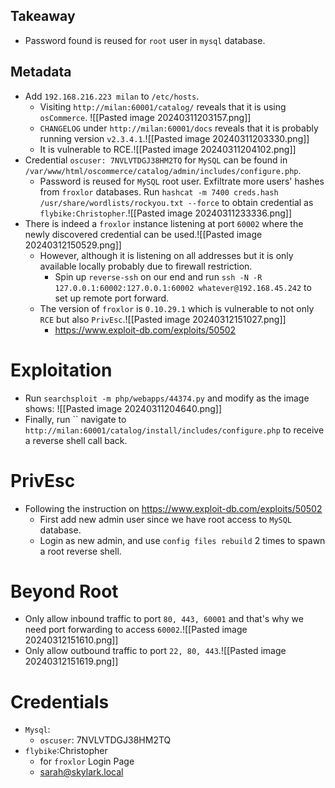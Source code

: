 ## Takeaway
- Password found is reused for `root` user in `mysql` database.
## Metadata
- Add `192.168.216.223 milan` to `/etc/hosts`. 
	- Visiting `http://milan:60001/catalog/` reveals  that it is using `osCommerce`. ![[Pasted image 20240311203157.png]]
	- `CHANGELOG` under `http://milan:60001/docs` reveals that it is probably running version `v2.3.4.1`.![[Pasted image 20240311203330.png]]
	- It is vulnerable to RCE.![[Pasted image 20240311204102.png]]
- Credential `oscuser: 7NVLVTDGJ38HM2TQ` for `MySQL` can be found in `/var/www/html/oscommerce/catalog/admin/includes/configure.php`.
	- Password is reused for `MySQL` root user. Exfiltrate more users' hashes from `froxlor` databases. Run `hashcat -m 7400 creds.hash /usr/share/wordlists/rockyou.txt --force` to obtain credential as `flybike:Christopher`.![[Pasted image 20240311233336.png]]
- There is indeed a `froxlor` instance listening at port `60002` where the newly discovered credential can be used.![[Pasted image 20240312150529.png]]
	- However, although it is listening on all addresses but it is only available locally probably due to firewall restriction.
		- Spin up `reverse-ssh` on our end and run `ssh -N -R 127.0.0.1:60002:127.0.0.1:60002 whatever@192.168.45.242` to set up remote port forward.
	- The version of `froxlor` is `0.10.29.1` which is vulnerable to not only `RCE` but also `PrivEsc`.![[Pasted image 20240312151027.png]]
		- https://www.exploit-db.com/exploits/50502
# Exploitation
- Run `searchsploit -m php/webapps/44374.py` and modify as the image shows: ![[Pasted image 20240311204640.png]]
- Finally, run `` navigate to `http://milan:60001/catalog/install/includes/configure.php` to receive a reverse shell call back.
# PrivEsc
- Following the instruction on https://www.exploit-db.com/exploits/50502
	- First add new admin user since we have root access to `MySQL` database.
	- Login as new admin, and use  `config files rebuild` 2 times to spawn a root reverse shell.
# Beyond Root
- Only allow inbound traffic to port `80, 443, 60001` and that's why we need port forwarding  to access `60002`.![[Pasted image 20240312151610.png]]
- Only allow outbound traffic to port `22, 80, 443`.![[Pasted image 20240312151619.png]]
# Credentials
- `Mysql`:
	- `oscuser`: 7NVLVTDGJ38HM2TQ
- `flybike`:Christopher
	- for `froxlor` Login Page
	- sarah@skylark.local